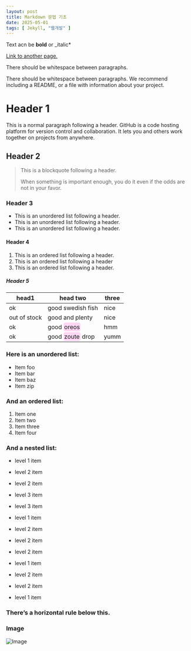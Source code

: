 ```yaml
---
layout: post
title: Markdown 문법 기초
date: 2025-05-01 
tags: [ Jekyll, "웹개발" ]
---
```


Text acn be **bold** or _italic*

[Link to another page.](https://lahc.snu.ac.kr/)

There should be whitespace between paragraphs.

There should be whitespace between paragraphs. We recommend including a README, or a file with information about your project.

# Header 1
This is a normal paragraph following a header. GitHub is a code hosting platform for version control and collaboration. It lets you and others work together on projects from anywhere.

## Header 2

> This is a blockquote following a header.
>
> When something is important enough, you do it even if the odds are not in your favor.

### Header 3
* This is an unordered list following a header.
* This is an unordered list following a header.
* This is an unordered list following a header.

#### Header 4
1. This is an ordered list following a header.
2. This is an ordered list following a header
3. This is an ordered list following a header.

##### Header 5

<table>
  <thead>
    <tr>
      <th>head1</th>
      <th>head two</th>
      <th>three</th>
    </tr>
  </thead>
  <tbody>
    <tr>
      <td>ok</td>
      <td>good swedish fish</td>
      <td>nice</td>
    </tr>
    <tr>
      <td>out of stock</td>
      <td>good and plenty</td>
      <td>nice</td>
    </tr>
    <tr>
      <td>ok</td>
      <td>good <span style="background-color: #ffd6f3; border-radius: 5px; padding: 2px;">oreos</span></td>
      <td>hmm</td>
    </tr>
    <tr>
      <td>ok</td>
      <td>good <span style="background-color: #ffd6f3; border-radius: 5px; padding: 2px;">zoute</span> drop</td>
      <td>yumm</td>
    </tr>
  </tbody>
</table>

### Here is an unordered list:
* Item foo
* Item bar
* Item baz
* Item zip

### And an ordered list:
1. Item one
2. Item two
3. Item three
4. Item four

### And a nested list:
* level 1 item
 * level 2 item
 * level 2 item
  * level 3 item
  * level 3 item

* level 1 item
 * level 2 item
 * level 2 item
 * level 2 item

* level 1 item
 * level 2 item
 * level 2 item

* level 1 item
 
 
### There’s a horizontal rule below this.

### Image
![Image](https://upload.wikimedia.org/wikipedia/commons/thumb/4/42/Stinkende_gouwe_bloem_en_vrucht_Chelidonium_majus.jpg/571px-Stinkende_gouwe_bloem_en_vrucht_Chelidonium_majus.jpg?20050606182704)


